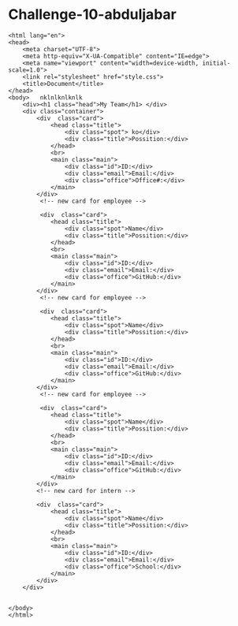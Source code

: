 # Challenge-10-abduljabar
<!DOCTYPE html>
    <html lang="en">
    <head>
        <meta charset="UTF-8">
        <meta http-equiv="X-UA-Compatible" content="IE=edge">
        <meta name="viewport" content="width=device-width, initial-scale=1.0">
        <link rel="stylesheet" href="style.css">
        <title>Document</title>
    </head>
    <body>   nklnlknlknlk
        <div><h1 class="head">My Team</h1> </div>
        <div class="container">
            <div  class="card">
                <head class="title"> 
                    <div class="spot"> ko</div>
                    <div class="title">Possition:</div>
                </head>
                <br>
                <main class="main">
                    <div class="id">ID:</div>
                    <div class="email">Email:</div>
                    <div class="office">Office#:</div>
                </main>
            </div>
             <!-- new card for employee -->
    
             <div  class="card">
                <head class="title"> 
                    <div class="spot">Name</div>
                    <div class="title">Possition:</div>
                </head>
                <br>
                <main class="main">
                    <div class="id">ID:</div>
                    <div class="email">Email:</div>
                    <div class="office">GitHub:</div>
                </main>
            </div>
             <!-- new card for employee -->
    
             <div  class="card">
                <head class="title"> 
                    <div class="spot">Name</div>
                    <div class="title">Possition:</div>
                </head>
                <br>
                <main class="main">
                    <div class="id">ID:</div>
                    <div class="email">Email:</div>
                    <div class="office">GitHub:</div>
                </main>
            </div>
             <!-- new card for employee -->
    
             <div  class="card">
                <head class="title"> 
                    <div class="spot">Name</div>
                    <div class="title">Possition:</div>
                </head>
                <br>
                <main class="main">
                    <div class="id">ID:</div>
                    <div class="email">Email:</div>
                    <div class="office">GitHub:</div>
                </main>
            </div>
            <!-- new card for intern -->
    
            <div  class="card">
                <head class="title"> 
                    <div class="spot">Name</div>
                    <div class="title">Possition:</div>
                </head>
                <br>
                <main class="main">
                    <div class="id">ID:</div>
                    <div class="email">Email:</div>
                    <div class="office">School:</div>
                </main>
            </div>
        </div>
       
        
    </body>
    </html>